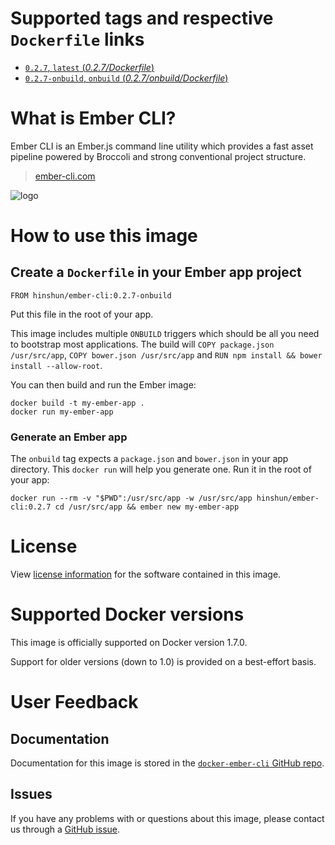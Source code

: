 # Supported tags and respective `Dockerfile` links

-	[`0.2.7`, `latest` (*0.2.7/Dockerfile*)](https://github.com/hinshun/docker-ember-cli/blob/aa3cc7383f3e67c2304dac0e6d8035b94988be9e/0.2.7/Dockerfile)
-	[`0.2.7-onbuild`, `onbuild` (*0.2.7/onbuild/Dockerfile*)](https://github.com/hinshun/docker-ember-cli/blob/aa3cc7383f3e67c2304dac0e6d8035b94988be9e/0.2.7/onbuild/Dockerfile)

# What is Ember CLI?

Ember CLI is an Ember.js command line utility which provides a fast asset pipeline powered by Broccoli and strong conventional project structure.

> [ember-cli.com](http://www.ember-cli.com/#overview)

![logo](http://emberjs.com/images/logos/ember-logo.png)

# How to use this image

## Create a `Dockerfile` in your Ember app project

	FROM hinshun/ember-cli:0.2.7-onbuild

Put this file in the root of your app.

This image includes multiple `ONBUILD` triggers which should be all you need to bootstrap most applications. The build will `COPY package.json /usr/src/app`, `COPY bower.json /usr/src/app` and `RUN npm install && bower install --allow-root`.

You can then build and run the Ember image:

	docker build -t my-ember-app .
	docker run my-ember-app

### Generate an Ember app

The `onbuild` tag expects a `package.json` and `bower.json` in your app directory. This `docker run` will help you generate one. Run it in the root of your app:

	docker run --rm -v "$PWD":/usr/src/app -w /usr/src/app hinshun/ember-cli:0.2.7 cd /usr/src/app && ember new my-ember-app 

# License

View [license information](https://github.com/ember-cli/ember-cli/blob/master/LICENSE.md) for the software contained in this image.

# Supported Docker versions

This image is officially supported on Docker version 1.7.0.

Support for older versions (down to 1.0) is provided on a best-effort basis.

# User Feedback

## Documentation

Documentation for this image is stored in the [`docker-ember-cli` GitHub repo](https://github.com/hinshun/docker-ember-cli).

## Issues

If you have any problems with or questions about this image, please contact us through a [GitHub issue](https://github.com/hinshun/docker-ember-cli/issues).

